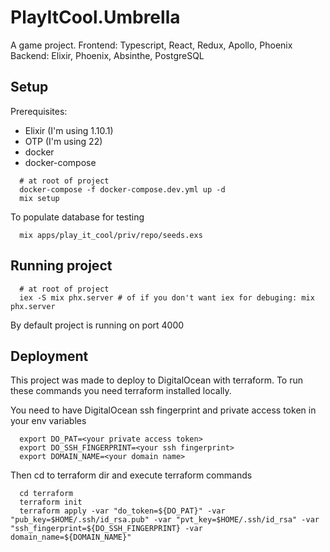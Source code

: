 # PlayItCool.Umbrella

A game project.
Frontend: Typescript, React, Redux, Apollo, Phoenix
Backend: Elixir, Phoenix, Absinthe, PostgreSQL

## Setup

Prerequisites:

- Elixir (I'm using 1.10.1)
- OTP (I'm using 22)
- docker
- docker-compose

```
  # at root of project
  docker-compose -f docker-compose.dev.yml up -d
  mix setup
```

To populate database for testing

```
  mix apps/play_it_cool/priv/repo/seeds.exs
```

## Running project

```
  # at root of project
  iex -S mix phx.server # of if you don't want iex for debuging: mix phx.server
```

By default project is running on port 4000

## Deployment

This project was made to deploy to DigitalOcean with terraform.
To run these commands you need terraform installed locally.

You need to have DigitalOcean ssh fingerprint and private access token in your env variables

```
  export DO_PAT=<your private access token>
  export DO_SSH_FINGERPRINT=<your ssh fingerprint>
  export DOMAIN_NAME=<your domain name>
```

Then cd to terraform dir and execute terraform commands

```
  cd terraform
  terraform init
  terraform apply -var "do_token=${DO_PAT}" -var "pub_key=$HOME/.ssh/id_rsa.pub" -var "pvt_key=$HOME/.ssh/id_rsa" -var "ssh_fingerprint=${DO_SSH_FINGERPRINT} -var domain_name=${DOMAIN_NAME}"
```
